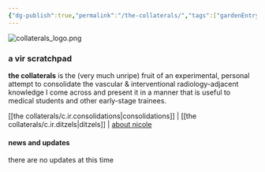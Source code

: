 ```yaml
---
{"dg-publish":true,"permalink":"/the-collaterals/","tags":["gardenEntry"]}
---
```



![collaterals_logo.png](/img/user/kitchen%20drawer/attachments/collaterals_logo.png)

### a vir scratchpad

**the collaterals** is the (very much unripe) fruit of an experimental, personal attempt to consolidate the vascular & interventional radiology-adjacent knowledge I come across and present it in a manner that is useful to medical students and other early-stage trainees.


[[the collaterals/c.ir.consolidations\|consolidations]]  |  [[the collaterals/c.ir.ditzels\|ditzels]]  |  [about nicole](https://thecollaterals.neocities.org/about-njk)


#### news and updates

there are no updates at this time

